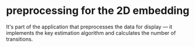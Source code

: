 # preprocessing for the 2D embedding
It's part of the application that preprocesses the data for display — it implements the key estimation algorithm and calculates the number of transitions.
